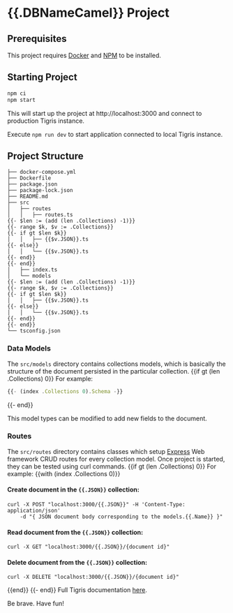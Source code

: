 # {{.DBNameCamel}} Project

## Prerequisites

This project requires [Docker](https://docs.docker.com/get-docker/) and [NPM](https://docs.npmjs.com/downloading-and-installing-node-js-and-npm) to be installed.

## Starting Project

```sh
npm ci
npm start
```

This will start up the project at http://localhost:3000 and connect to production Tigris instance.

Execute `npm run dev` to start application connected to local Tigris instance.

## Project Structure

```
├── docker-compose.yml
├── Dockerfile
├── package.json
├── package-lock.json
├── README.md
├── src
│   ├── routes
│   │   ├── routes.ts
{{- $len := (add (len .Collections) -1)}}
{{- range $k, $v := .Collections}}
{{- if gt $len $k}}
│   │   ├── {{$v.JSON}}.ts
{{- else}}
│   │   └── {{$v.JSON}}.ts
{{- end}}
{{- end}}
│   ├── index.ts
│   └── models
{{- $len := (add (len .Collections) -1)}}
{{- range $k, $v := .Collections}}
{{- if gt $len $k}}
│   │   ├── {{$v.JSON}}.ts
{{- else}}
│   │   └── {{$v.JSON}}.ts
{{- end}}
{{- end}}
└── tsconfig.json
```

### Data Models

The `src/models` directory contains collections models, which is basically the structure of the document persisted
in the particular collection.
{{if gt (len .Collections) 0}}
For example:

```typescript
{{- (index .Collections 0).Schema -}}
```
{{- end}}

This model types can be modified to add new fields to the document.

### Routes

The `src/routes` directory contains classes which setup [Express](https://expressjs.com) Web framework CRUD routes for every collection model.
Once project is started, they can be tested using curl commands.
{{if gt (len .Collections) 0}}
For example:
{{with (index .Collections 0)}}
#### Create document in the `{{.JSON}}` collection:
```
curl -X POST "localhost:3000/{{.JSON}}" -H 'Content-Type: application/json' 
    -d "{ JSON document body corresponding to the models.{{.Name}} }"
```

#### Read document from the `{{.JSON}}` collection:
```
curl -X GET "localhost:3000/{{.JSON}}/{document id}"
```

#### Delete document from the `{{.JSON}}` collection:
```
curl -X DELETE "localhost:3000/{{.JSON}}/{document id}"
```
{{end}}
{{- end}}
Full Tigris documentation [here](https://docs.tigrisdata.com).

Be brave. Have fun!
